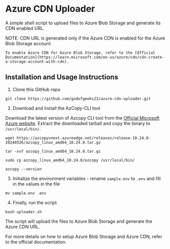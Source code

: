 # Azure CDN Uploader

A simple shell script to upload files to Azure Blob Storage and generate its CDN enabled URL.

NOTE: CDN URL is generated only if the Azure CDN is enabled for the Azure Blob Storage account.
```
To enable Azure CDN for Azure Blob Storage, refer to the [Official Documentation](https://learn.microsoft.com/en-us/azure/cdn/cdn-create-a-storage-account-with-cdn).
```

## Installation and Usage Instructions

1. Clone this GitHub repo

```
git clone https://github.com/godofgeeks23/azure-cdn-uploader.git
```

2. Download and Install the AzCopy-CLI tool

Download the latest version of Azcopy CLI tool from the [Official Microsoft Azure website](https://learn.microsoft.com/en-us/azure/storage/common/storage-use-azcopy-v10#download-azcopy). Extract the downloaded tarball and copy the binary to `/usr/local/bin/`.

```
wget https://azcopyvnext.azureedge.net/releases/release-10.24.0-20240326/azcopy_linux_amd64_10.24.0.tar.gz

tar -xvf azcopy_linux_amd64_10.24.0.tar.gz

sudo cp azcopy_linux_amd64_10.24.0/azcopy /usr/local/bin/

azcopy --version
```

3. Initialize the environment variables - rename `sample.env` to `.env` and fill in the values in the file

```
mv sample.env .env
```

4. Finally, run the script

```
bash uploader.sh
```

The script will upload the files to Azure Blob Storage and generate the Azure CDN URL.

For more details on how to setup Azure Blob Storage and Azure CDN, refer to the official documentation.
